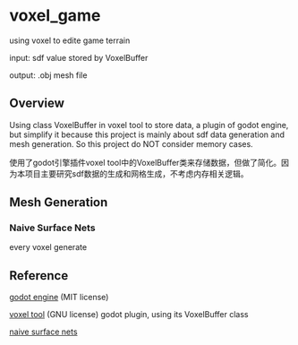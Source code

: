 # voxel_game

using voxel to edite game terrain

input: sdf value stored by VoxelBuffer

output: .obj mesh file

## Overview

Using class VoxelBuffer in voxel tool to store data, a plugin of godot engine, but simplify it because this project is mainly about sdf data generation and mesh generation. So this project do NOT consider memory cases.

使用了godot引擎插件voxel tool中的VoxelBuffer类来存储数据，但做了简化。因为本项目主要研究sdf数据的生成和网格生成，不考虑内存相关逻辑。

## Mesh Generation

### Naive Surface Nets

every voxel generate 

## Reference

[godot engine](https://godotengine.org/)  (MIT license) 

[voxel tool](https://voxel-tools.readthedocs.io/en/latest/) (GNU license) godot plugin, using its VoxelBuffer class

[naive surface nets](https://github.com/Q-Minh/naive-surface-nets)
